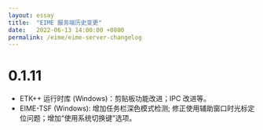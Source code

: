 ```yaml
---
layout: essay
title:  "EIME 服务端历史变更"
date:   2022-06-13 14:00:00 +0800
permalink: /eime/eime-server-changelog
---
```


# 0.1.11
+ ETK++ 运行时库 (Windows)：剪贴板功能改进；IPC 改进等。
+ EIME-TSF (Windows): 增加任务栏深色模式检测; 修正使用辅助窗口时光标定位问题；增加“使用系统切换键”选项。





